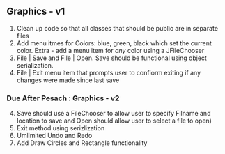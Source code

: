 ## Graphics - v1

1. Clean up code so that all classes that should be public are in separate files
2. Add menu itmes for Colors: blue, green, black which set the current color. Extra - add a menu item for _any_ color using a JFileChooser
3. File | Save and File | Open. Save should be functional using object serialization. 
4. File | Exit menu item that prompts user to confiorm exiting if any changes were made since last save 

### Due After Pesach : Graphics - v2
4. Save should use a FileChooser to allow user to specify Filname and location to save and Open should allow user to select a file to open)
5. Exit method using serizlization
6. Umlimited Undo and Redo
7. Add Draw Circles and Rectangle functionality
